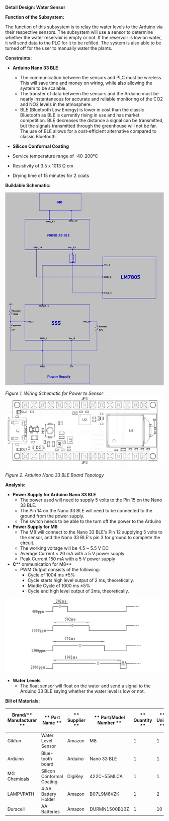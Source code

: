 **Detail Design: Water Sensor**

**Function of the Subsystem:**

The function of this subsystem is to relay the water levels to the Arduino via their respective sensors. The subsystem will use a sensor to determine whether the water reservoir is empty or not. If the reservoir is low on water, it will send data to the PLC for it to be refilled. The system is also able to be turned off for the user to manually water the plants.

**Constraints:**

- **Arduino Nano 33 BLE**
  - The communication between the sensors and PLC must be wireless. This will save time and money on wiring, while also allowing the system to be scalable.
  - The transfer of data between the sensors and the Arduino must be nearly instantaneous for accurate and reliable monitoring of the CO2 and NO2 levels in the atmosphere.
  - BLE (Bluetooth Low Energy) is lower in cost than the classic Bluetooth as BLE is currently rising in use and has market competition. BLE decreases the distance a signal can be transmitted, but the signals transmitted through the greenhouse will not be far. The use of BLE allows for a cost-efficient alternative compared to classic Bluetooth.
- **Silicon Conformal Coating**

- Service temperature range of -40-200℃
- Resistivity of 3.5 x 1013 Ω·cm
- Drying time of 15 minutes for 2 coats

**Buildable Schematic:**

![Buildable Schematic Water Level](https://github.com/RealityHertz/Greenhouse-Project/blob/main/Documentation/Images/WaterLevel_Subsystem.JPG)

_Figure 1. Wiring Schematic for Power to Sensor_ 
![Arduino Nano 33](https://github.com/RealityHertz/Greenhouse-Project/blob/main/Documentation/Images/ArduinoNano33.png)

_Figure 2. Arduino Nano 33 BLE Board Topology_

**Analysis:**

- **Power Supply for Arduino Nano 33 BLE**
  - The power used will need to supply 5 volts to the Pin 15 on the Nano 33 BLE.
  - The Pin 14 on the Nano 33 BLE will need to be connected to the ground from the power supply.
  - The switch needs to be able to the turn off the power to the Arduino
- **Power Supply for M8**
  - The M8 will connect to the Nano 33 BLE's Pin 12 supplying 5 volts to the sensor, and the Nano 33 BLE's pin 3 for ground to complete the circuit.
  - The working voltage will be 4.5 ~ 5.5 V DC
  - Average Current \< 20 mA with a 5 V power supply
  - Peak Current 150 mA with a 5 V power supply
- **C**** ommunication for M8**
  - PWM Output consists of the following:
    - Cycle of 1004 ms ±5%
    - Cycle starts high level output of 2 ms, theoretically.
    - Middle Cycle of 1000 ms ±5%
    - Cycle end high level output of 2ms, theoretically.

![PWM Graph](https://github.com/RealityHertz/Greenhouse-Project/blob/main/Documentation/Images/PPM.png)

- **Water Levels**
  - The float sensor will float on the water and send a signal to the Arduino 33 BLE saying whether the water level is low or not.

**Bill of Materials:**

| **Brand/**** Manufacturer **|** Part Name **|** Supplier **|** Part/Model Number **|** Quantity **|** Units **|** Unit Cost **|** Cost** |
| --- | --- | --- | --- | --- | --- | --- | --- |
| Gikfun | Water Level Sensor | Amazon | M8 | 1 | 1 | $9.88 | $9.88 |
| Arduino | Blue-tooth board | Arduino | Nano 33 BLE | 1 | 1 | $26.30 | $26.30 |
| MG Chemicals | Silicon Conformal Coating | DigiKey | 422C-55MLCA | 1 | 1 | $23.94 | $23.94 |
| LAMPVPATH | 4 AA Battery Holder | Amazon | B07L9M6VZK | 1 | 2 | $7.49 | $7.49 |
| Duracell | AA Batteries | Amazon | DURMN1500B10Z | 1 | 10 | $8.79 | $8.79 |
